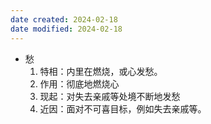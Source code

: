 ```yaml
---
date created: 2024-02-18
date modified: 2024-02-18
---
```

- 愁
    1. 特相：内里在燃烧，或心发愁。    
    2. 作用：彻底地燃烧心      
    3. 现起：对失去亲戚等处境不断地发愁    
    4. 近因：面对不可喜目标，例如失去亲戚等。    
